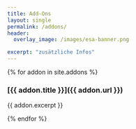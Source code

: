 ```yaml
---
title: Add-Ons
layout: single
permalink: /addons/
header:
  overlay_image: /images/esa-banner.png

excerpt: "zusätzliche Infos"
---
```


{% for addon in site.addons %}

### [{{ addon.title }}]({{ addon.url }})

{{ addon.excerpt }}

{% endfor %}
